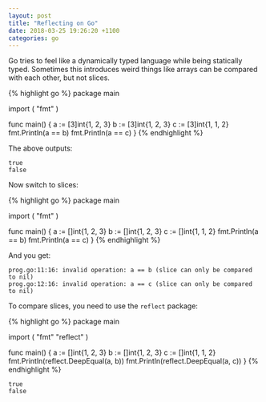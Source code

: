 ```yaml
---
layout: post
title: "Reflecting on Go"
date: 2018-03-25 19:26:20 +1100
categories: go
---
```


Go tries to feel like a dynamically typed language while being statically typed. Sometimes this introduces weird things like arrays can be compared with each other, but not slices.

{% highlight go %}
package main

import (
	"fmt"
)

func main() {
	a := [3]int{1, 2, 3}
	b := [3]int{1, 2, 3}
	c := [3]int{1, 1, 2}
	fmt.Println(a == b)
	fmt.Println(a == c)
}
{% endhighlight %}

The above outputs:

```
true
false
```

Now switch to slices:

{% highlight go %}
package main

import (
	"fmt"
)

func main() {
	a := []int{1, 2, 3}
	b := []int{1, 2, 3}
	c := []int{1, 1, 2}
	fmt.Println(a == b)
	fmt.Println(a == c)
}
{% endhighlight %}

And you get:

```
prog.go:11:16: invalid operation: a == b (slice can only be compared to nil)
prog.go:12:16: invalid operation: a == c (slice can only be compared to nil)
```

To compare slices, you need to use the `reflect` package:

{% highlight go %}
package main

import (
	"fmt"
	"reflect"
)

func main() {
	a := []int{1, 2, 3}
	b := []int{1, 2, 3}
	c := []int{1, 1, 2}
	fmt.Println(reflect.DeepEqual(a, b))
	fmt.Println(reflect.DeepEqual(a, c))
}
{% endhighlight %}

```
true
false
```
